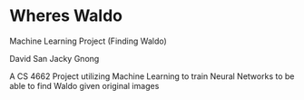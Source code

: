 # Wheres Waldo
Machine Learning Project (Finding Waldo)

David San
Jacky Gnong

A CS 4662 Project utilizing Machine Learning to train Neural Networks to be able to find Waldo given original images

